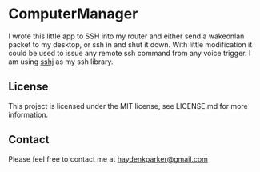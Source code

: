 ComputerManager
===============

I wrote this little app to SSH into my router and either send a wakeonlan packet to my desktop, or ssh in and shut it down.  With little modification it could be used to issue any remote ssh command from any voice trigger.  I am using [sshj](https://github.com/shikhar/sshj) as my ssh library.

License
-------

This project is licensed under the MIT license, see LICENSE.md for more information.

Contact
-------

Please feel free to contact me at haydenkparker@gmail.com
